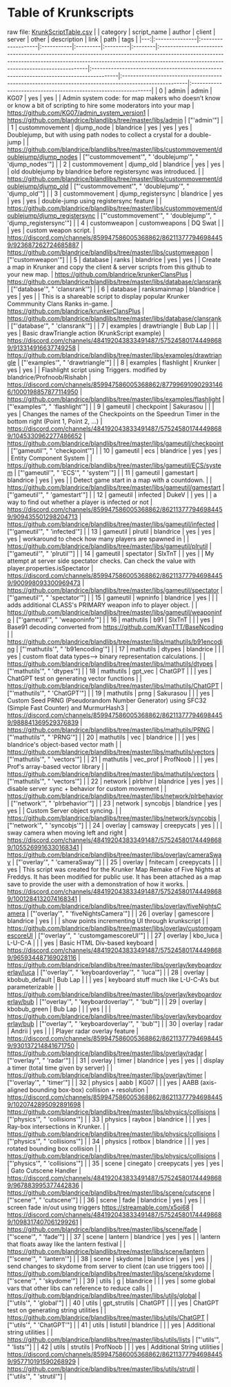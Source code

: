 # Table of Krunkscripts
 raw file: [KrunkScriptTable.csv](KrunkScriptTable.csv)
|    | category       | script_name        | author     | client   | server   | other   | description                                                                                                                                                                                                     | link                                                                                   | path                                                                                                 | tags                                                           |
|---:|:---------------|:-------------------|:-----------|:---------|:---------|:--------|:----------------------------------------------------------------------------------------------------------------------------------------------------------------------------------------------------------------|:---------------------------------------------------------------------------------------|:-----------------------------------------------------------------------------------------------------|:---------------------------------------------------------------|
|  0 | admin          | admin              | KG07       | yes      | yes      |         | Admin system code: for map makers who doesn’t know or know a bit of scripting to hire some moderators into your map                                                                                             | https://github.com/KG07/admin_system_version1                                          | https://github.com/blandrice/blandlibs/tree/master/libs/admin                                        | ["'admin'"]                                                    |
|  1 | custommovement | djump_node         | blandrice  | yes      | yes      | yes     | Doublejump, but with using path nodes to collect a crystal for a double-jump                                                                                                                                    |                                                                                        | https://github.com/blandrice/blandlibs/tree/master/libs/custommovement/doublejump/djump_nodes        | ["'custommovement'", " 'doublejump'", " 'djump_nodes'"]        |
|  2 | custommovement | djump_old          | blandrice  | yes      | yes      |         | old doublejump by blandrice before registersync was introduced.                                                                                                                                                 |                                                                                        | https://github.com/blandrice/blandlibs/tree/master/libs/custommovement/doublejump/djump_old          | ["'custommovement'", " 'doublejump'", " 'djump_old'"]          |
|  3 | custommovement | djump_registersync | blandrice  | yes      | yes      | yes     | double-jump using registersync feature                                                                                                                                                                          |                                                                                        | https://github.com/blandrice/blandlibs/tree/master/libs/custommovement/doublejump/djump_registersync | ["'custommovement'", " 'doublejump'", " 'djump_registersync'"] |
|  4 | customweapon   | customweapons      | DQ Swat    |          |          | yes     | custom weapon script.                                                                                                                                                                                           | https://discord.com/channels/859947586005368862/862113777946984459/923687262724685887  | https://github.com/blandrice/blandlibs/tree/master/libs/customweapon                                 | ["'customweapon'"]                                             |
|  5 | database       | ranks              | blandrice  | yes      | yes      |         | Create a map in Krunker and copy the client & server scripts from this github to your new map.                                                                                                                  | https://github.com/blandrice/krunkerClansPlus                                          | https://github.com/blandrice/blandlibs/tree/master/libs/database/clansrank                           | ["'database'", " 'clansrank'"]                                 |
|  6 | database       | ranksmainmap       | blandrice  | yes      | yes      |         | This is a shareable script to display popular Krunker Commmunity Clans Ranks in-game.                                                                                                                           | https://github.com/blandrice/krunkerClansPlus                                          | https://github.com/blandrice/blandlibs/tree/master/libs/database/clansrank                           | ["'database'", " 'clansrank'"]                                 |
|  7 | examples       | drawtriangle       | Bub Lap    |          |          | yes     | Basic drawTriangle action (KrunkScript example)                                                                                                                                                                 | https://discord.com/channels/484192043833491487/575245801744498689/913314916637749258  | https://github.com/blandrice/blandlibs/tree/master/libs/examples/drawtriangle                        | ["'examples'", " 'drawtriangle'"]                              |
|  8 | examples       | flashlight         | Krunker    | yes      | yes      |         | Flashlight script using Triggers. modified by blandrice/Profnoob/Rishabh                                                                                                                                        | https://discord.com/channels/859947586005368862/877996910902931466/1000198857877114950 | https://github.com/blandrice/blandlibs/tree/master/libs/examples/flashlight                          | ["'examples'", " 'flashlight'"]                                |
|  9 | gameutil       | checkpoint         | Sakurasou  |          |          | yes     | Changes the names of the Checkpoints on the Speedrun Timer in the bottom right (Point 1, Point 2, ...)                                                                                                          | https://discord.com/channels/484192043833491487/575245801744498689/1045330962277486652 | https://github.com/blandrice/blandlibs/tree/master/libs/gameutil/checkpoint                          | ["'gameutil'", " 'checkpoint'"]                                |
| 10 | gameutil       | ecs                | blandrice  | yes      | yes      |         | Entity Component System                                                                                                                                                                                         |                                                                                        | https://github.com/blandrice/blandlibs/tree/master/libs/gameutil/ECS/system                          | ["'gameutil'", " 'ECS'", " 'system'"]                          |
| 11 | gameutil       | gamestart          | blandrice  | yes      | yes      |         | Detect game start in a map with a countdown.                                                                                                                                                                    |                                                                                        | https://github.com/blandrice/blandlibs/tree/master/libs/gameutil/gamestart                           | ["'gameutil'", " 'gamestart'"]                                 |
| 12 | gameutil       | infected           | DukeV      |          | yes      |         | a way to find out whether a player is infected or not                                                                                                                                                           | https://discord.com/channels/859947586005368862/862113777946984459/909435501298204713  | https://github.com/blandrice/blandlibs/tree/master/libs/gameutil/infected                            | ["'gameutil'", " 'infected'"]                                  |
| 13 | gameutil       | plrutil            | blandrice  | yes      | yes      | yes     | workaround to check how many players are spawned in                                                                                                                                                             |                                                                                        | https://github.com/blandrice/blandlibs/tree/master/libs/gameutil/plrutil                             | ["'gameutil'", " 'plrutil'"]                                   |
| 14 | gameutil       | spectator          | SlxTnT     |          | yes      |         | My attempt at server side spectator checks. Can check the value with player.properties.isSpectator                                                                                                              | https://discord.com/channels/859947586005368862/862113777946984459/900998093300969473  | https://github.com/blandrice/blandlibs/tree/master/libs/gameutil/spectator                           | ["'gameutil'", " 'spectator'"]                                 |
| 15 | gameutil       | wpninfo            | blandrice  | yes      |          |         | adds additional CLASS's PRIMARY weapon info to player object.                                                                                                                                                   |                                                                                        | https://github.com/blandrice/blandlibs/tree/master/libs/gameutil/weaponinfo                          | ["'gameutil'", " 'weaponinfo'"]                                |
| 16 | mathutils      | b91                | SlxTnT     |          |          | yes     | Base91 decoding converted from https://github.com/KvanTTT/BaseNcoding                                                                                                                                           |                                                                                        | https://github.com/blandrice/blandlibs/tree/master/libs/mathutils/b91encoding                        | ["'mathutils'", " 'b91encoding'"]                              |
| 17 | mathutils      | dtypes             | blandrice  |          |          | yes     | custom float data types--> binary representation calculations.                                                                                                                                                  |                                                                                        | https://github.com/blandrice/blandlibs/tree/master/libs/mathutils/dtypes                             | ["'mathutils'", " 'dtypes'"]                                   |
| 18 | mathutils      | gpt_vec            | ChatGPT    |          |          | yes     | ChatGPT test on generating vector functions                                                                                                                                                                     |                                                                                        | https://github.com/blandrice/blandlibs/tree/master/libs/mathutils/ChatGPT                            | ["'mathutils'", " 'ChatGPT'"]                                  |
| 19 | mathutils      | prng               | Sakurasou  |          |          | yes     | Custom Seed PRNG (Pseudorandom Number Generator) using SFC32 (Simple Fast Counter) and MurmurHash3                                                                                                              | https://discord.com/channels/859947586005368862/862113777946984459/988841369529376839  | https://github.com/blandrice/blandlibs/tree/master/libs/mathutils/PRNG                               | ["'mathutils'", " 'PRNG'"]                                     |
| 20 | mathutils      | vec                | blandrice  |          |          | yes     | blandrice's object-based vector math                                                                                                                                                                            |                                                                                        | https://github.com/blandrice/blandlibs/tree/master/libs/mathutils/vectors                            | ["'mathutils'", " 'vectors'"]                                  |
| 21 | mathutils      | vec_prof           | ProfNoob   |          |          | yes     | Prof's array-based vector library                                                                                                                                                                               |                                                                                        | https://github.com/blandrice/blandlibs/tree/master/libs/mathutils/vectors                            | ["'mathutils'", " 'vectors'"]                                  |
| 22 | network        | plrbhvr            | blandrice  | yes      | yes      |         | disable server sync + behavior for custom movement                                                                                                                                                              |                                                                                        | https://github.com/blandrice/blandlibs/tree/master/libs/network/plrbehavior                          | ["'network'", " 'plrbehavior'"]                                |
| 23 | network        | syncobjs           | blandrice  | yes      | yes      |         | Custom Server object syncing.                                                                                                                                                                                   |                                                                                        | https://github.com/blandrice/blandlibs/tree/master/libs/network/syncobjs                             | ["'network'", " 'syncobjs'"]                                   |
| 24 | overlay        | camsway            | creepycats | yes      |          |         | sway camera when moving left and right                                                                                                                                                                          | https://discord.com/channels/484192043833491487/575245801744498689/1055269916330168341 | https://github.com/blandrice/blandlibs/tree/master/libs/overlay/cameraSway                           | ["'overlay'", " 'cameraSway'"]                                 |
| 25 | overlay        | fnitecam           | creepycats |          |          | yes     | This script was created for the Krunker Map Remake of Five Nights at Freddys. It has been modified for public use. It has been attached as a map save to provide the user with a demonstration of how it works. | https://discord.com/channels/484192043833491487/575245801744498689/1001284132074168341 | https://github.com/blandrice/blandlibs/tree/master/libs/overlay/fiveNightsCamera                     | ["'overlay'", " 'fiveNightsCamera'"]                           |
| 26 | overlay        | gamescore          | blandrice  | yes      |          |         | show points incrementing UI through krunkscript                                                                                                                                                                 |                                                                                        | https://github.com/blandrice/blandlibs/tree/master/libs/overlay/customgamescoreUI                    | ["'overlay'", " 'customgamescoreUI'"]                          |
| 27 | overlay        | kbo_luca           | L-U-C-A    |          |          | yes     | Basic HTML Div-based keyboard                                                                                                                                                                                   | https://discord.com/channels/484192043833491487/575245801744498689/965934487169028116  | https://github.com/blandrice/blandlibs/tree/master/libs/overlay/keyboardoverlay/luca                 | ["'overlay'", " 'keyboardoverlay'", " 'luca'"]                 |
| 28 | overlay        | kbobub_default     | Bub Lap    |          |          | yes     | keyboard stuff much like L-U-C-A’s but parameterizable                                                                                                                                                          |                                                                                        | https://github.com/blandrice/blandlibs/tree/master/libs/overlay/keyboardoverlay/bub                  | ["'overlay'", " 'keyboardoverlay'", " 'bub'"]                  |
| 29 | overlay        | kbobub_green       | Bub Lap    |          |          | yes     |                                                                                                                                                                                                                 |                                                                                        | https://github.com/blandrice/blandlibs/tree/master/libs/overlay/keyboardoverlay/bub                  | ["'overlay'", " 'keyboardoverlay'", " 'bub'"]                  |
| 30 | overlay        | radar              | Andrii     | yes      |          |         | Player radar overlay feature                                                                                                                                                                                    | https://discord.com/channels/859947586005368862/862113777946984459/930137214841671750  | https://github.com/blandrice/blandlibs/tree/master/libs/overlay/radar                                | ["'overlay'", " 'radar'"]                                      |
| 31 | overlay        | timer              | blandrice  | yes      | yes      |         | display a timer (total time given by server)                                                                                                                                                                    |                                                                                        | https://github.com/blandrice/blandlibs/tree/master/libs/overlay/timer                                | ["'overlay'", " 'timer'"]                                      |
| 32 | physics        | aabb               | KG07       |          |          | yes     | AABB (axis-aligned bounding box-box) collision + resolution                                                                                                                                                     | https://discord.com/channels/859947586005368862/862113777946984459/1020742895092891698 | https://github.com/blandrice/blandlibs/tree/master/libs/physics/collisions                           | ["'physics'", " 'collisions'"]                                 |
| 33 | physics        | raybox             | blandrice  |          |          | yes     | Ray-box intersections in Krunker.                                                                                                                                                                               |                                                                                        | https://github.com/blandrice/blandlibs/tree/master/libs/physics/collisions                           | ["'physics'", " 'collisions'"]                                 |
| 34 | physics        | rotbox             | blandrice  |          |          | yes     | rotated bounding box collision                                                                                                                                                                                  |                                                                                        | https://github.com/blandrice/blandlibs/tree/master/libs/physics/collisions                           | ["'physics'", " 'collisions'"]                                 |
| 35 | scene          | cinegato           | creepycats | yes      | yes      |         | Gato Cutscene Handler                                                                                                                                                                                           | https://discord.com/channels/484192043833491487/575245801744498689/967883995377442836  | https://github.com/blandrice/blandlibs/tree/master/libs/scene/cutscene                               | ["'scene'", " 'cutscene'"]                                     |
| 36 | scene          | fade               | blandrice  | yes      | yes      |         | screen fade in/out using triggers https://streamable.com/x5oi68                                                                                                                                                 | https://discord.com/channels/484192043833491487/575245801744498689/1098317407061299261 | https://github.com/blandrice/blandlibs/tree/master/libs/scene/fade                                   | ["'scene'", " 'fade'"]                                         |
| 37 | scene          | lantern            | blandrice  | yes      | yes      |         | lantern that floats away like the lantern festival                                                                                                                                                              |                                                                                        | https://github.com/blandrice/blandlibs/tree/master/libs/scene/lantern                                | ["'scene'", " 'lantern'"]                                      |
| 38 | scene          | skydome            | blandrice  | yes      | yes      |         | send changes to skydome from server to client (can use triggers too)                                                                                                                                            |                                                                                        | https://github.com/blandrice/blandlibs/tree/master/libs/scene/skydome                                | ["'scene'", " 'skydome'"]                                      |
| 39 | utils          | g                  | blandrice  |          |          | yes     | some global vars that other libs can reference to reduce calls                                                                                                                                                  |                                                                                        | https://github.com/blandrice/blandlibs/tree/master/libs/utils/global                                 | ["'utils'", " 'global'"]                                       |
| 40 | utils          | gpt_strutils       | ChatGPT    |          |          | yes     | ChatGPT test on generating string utilities                                                                                                                                                                     |                                                                                        | https://github.com/blandrice/blandlibs/tree/master/libs/utils/ChatGPT                                | ["'utils'", " 'ChatGPT'"]                                      |
| 41 | utils          | listutil           | blandrice  |          |          | yes     | Additional string utilities                                                                                                                                                                                     |                                                                                        | https://github.com/blandrice/blandlibs/tree/master/libs/utils/lists                                  | ["'utils'", " 'lists'"]                                        |
| 42 | utils          | strutils           | ProfNoob   |          |          | yes     | Additional String utilities                                                                                                                                                                                     | https://discord.com/channels/859947586005368862/862113777946984459/957710191590268929  | https://github.com/blandrice/blandlibs/tree/master/libs/utils/strutil                                | ["'utils'", " 'strutil'"]                                      |